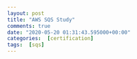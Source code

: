 ```yaml
---
layout: post
title: "AWS SQS Study"
comments: true
date: "2020-05-20 01:31:43.595000+00:00"
categories:  [certification]
tags:  [sqs]
---
```



